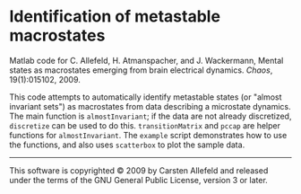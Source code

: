 # Identification of metastable macrostates

Matlab code for C. Allefeld, H. Atmanspacher, and J. Wackermann, Mental states as macrostates emerging from brain electrical dynamics.  *Chaos*, 19(1):015102, 2009.

This code attempts to automatically identify metastable states (or "almost invariant sets") as macrostates from data describing a microstate dynamics. The main function is `almostInvariant`; if the data are not already discretized, `discretize` can be used to do this.  `transitionMatrix` and `pccap` are helper functions for `almostInvariant`.  The `example` script demonstrates how to use the functions, and also uses `scatterbox` to plot the sample data.

***

This software is copyrighted © 2009 by Carsten Allefeld and released under the terms of the GNU General Public License, version 3 or later.
